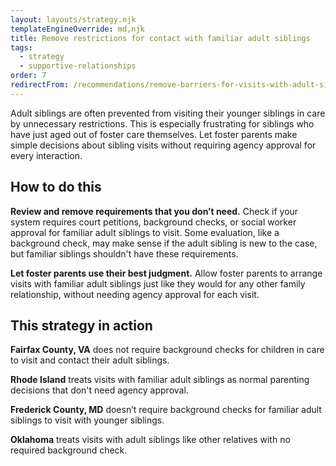 ```yaml
---
layout: layouts/strategy.njk
templateEngineOverride: md,njk
title: Remove restrictions for contact with familiar adult siblings
tags:
  - strategy
  - supportive-relationships
order: 7
redirectFrom: /recommendations/remove-barriers-for-visits-with-adult-siblings/
---
```


Adult siblings are often prevented from visiting their younger siblings in care by unnecessary restrictions. This is especially frustrating for siblings who have just aged out of foster care themselves. Let foster parents make simple decisions about sibling visits without requiring agency approval for every interaction.

## How to do this

**Review and remove requirements that you don’t need.** Check if your system requires court petitions, background checks, or social worker approval for familiar adult siblings to visit. Some evaluation, like a background check, may make sense if the adult sibling is new to the case, but familiar siblings shouldn't have these requirements.

**Let foster parents use their best judgment.** Allow foster parents to arrange visits with familiar adult siblings just like they would for any other family relationship, without needing agency approval for each visit.

## This strategy in action

**Fairfax County, VA** does not require background checks for children in care to visit and contact their adult siblings.

**Rhode Island** treats visits with familiar adult siblings as normal parenting decisions that don't need agency approval.

**Frederick County, MD** doesn’t require background checks for familiar adult siblings to visit with younger siblings.

**Oklahoma** treats visits with adult siblings like other relatives with no required background check.
